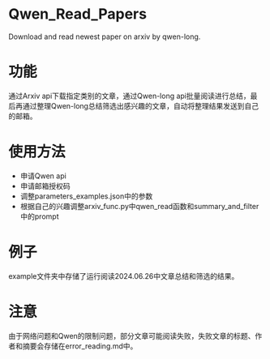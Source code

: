 # Qwen_Read_Papers
Download and read newest paper on arxiv by qwen-long.

# 功能
通过Arxiv api下载指定类别的文章，通过Qwen-long api批量阅读进行总结，最后再通过整理Qwen-long总结筛选出感兴趣的文章，自动将整理结果发送到自己的邮箱。

# 使用方法
+ 申请Qwen api
+ 申请邮箱授权码
+ 调整parameters_examples.json中的参数
+ 根据自己的兴趣调整arxiv_func.py中qwen_read函数和summary_and_filter中的prompt

# 例子
example文件夹中存储了运行阅读2024.06.26中文章总结和筛选的结果。

# 注意
由于网络问题和Qwen的限制问题，部分文章可能阅读失败，失败文章的标题、作者和摘要会存储在error_reading.md中。
